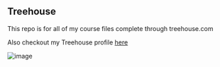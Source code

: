 ## Treehouse


This repo is for all of my course files complete through treehouse.com

Also checkout my Treehouse profile [here](https://www.merriam-webster.com/dictionary/profile)

![image](https://user-images.githubusercontent.com/46248020/57972509-d4c94d00-7969-11e9-933f-f31aa51e4305.png)


